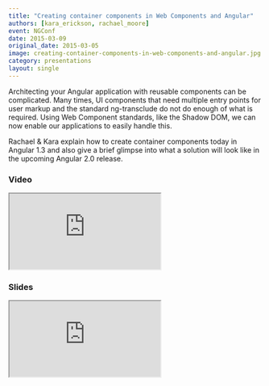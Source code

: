 ```yaml
---
title: "Creating container components in Web Components and Angular"
authors: [kara_erickson, rachael_moore]
event: NGConf
date: 2015-03-09
original_date: 2015-03-05
image: creating-container-components-in-web-components-and-angular.jpg
category: presentations
layout: single
---
```


Architecting your Angular application with reusable components can be complicated. Many times, UI components that need multiple entry points for user markup and the standard ng-transclude do not do enough of what is required. Using Web Component standards, like the Shadow DOM, we can now enable our applications to easily handle this.

<!-- Excerpt -->

Rachael & Kara explain how to create container components today in Angular 1.3 and also give a brief glimpse into what a solution will look like in the upcoming Angular 2.0 release.

### Video

<div class="iframe-wrap">
    <iframe src="https://www.youtube.com/embed/AbunztfV5vU" itemprop="video"></iframe>
</div>

### Slides

<div class="iframe-wrap">
    <iframe src="https://docs.google.com/presentation/embed?id=1SZ05jFRF9Rfsrn39z5-vdyLbY37XZGEgQfZ1uIOaEEo&amp;start=false&amp;loop=false&amp;"></iframe>
</div>

